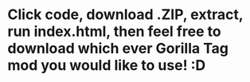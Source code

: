 # Click code, download .ZIP, extract, run index.html, then feel free to download which ever Gorilla Tag mod you would like to use! :D
